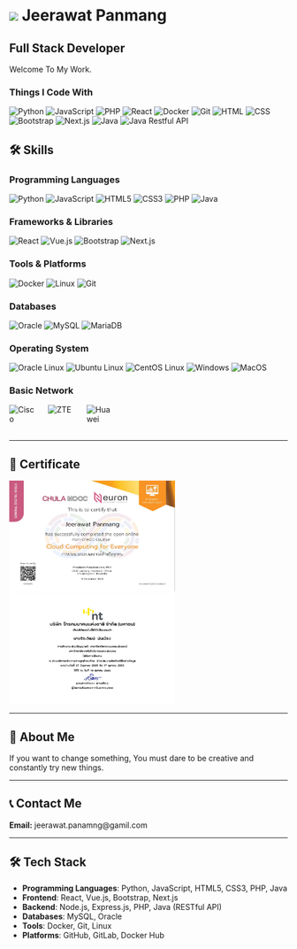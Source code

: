 # <img src="https://hbobis.wordpress.com/wp-content/uploads/2015/12/animation-rocket.gif" width="50"/> Jeerawat Panmang

## Full Stack Developer  
Welcome To My Work.

### Things I Code With
<p>
  <img alt="Python" src="https://img.shields.io/badge/-Python-306998?style=flat-square&logo=python&logoColor=white" />
  <img alt="JavaScript" src="https://img.shields.io/badge/-JavaScript-F7DF1E?style=flat-square&logo=javascript&logoColor=black" />
  <img alt="PHP" src="https://img.shields.io/badge/-PHP-4F5B93?style=flat-square&logo=php&logoColor=white" />
  <img alt="React" src="https://img.shields.io/badge/-React-45b8d8?style=flat-square&logo=react&logoColor=white" />
  <img alt="Docker" src="https://img.shields.io/badge/-Docker-46a2f1?style=flat-square&logo=docker&logoColor=white" />
  <img alt="Git" src="https://img.shields.io/badge/-Git-F05032?style=flat-square&logo=git&logoColor=white" />
  <!-- เพิ่ม HTML, CSS, Bootstrap, Next.js และ Java RESTful API -->
  <img alt="HTML" src="https://img.shields.io/badge/-HTML5-E34F26?style=flat-square&logo=html5&logoColor=white" />
  <img alt="CSS" src="https://img.shields.io/badge/-CSS3-1572B6?style=flat-square&logo=css3&logoColor=white" />
  <img alt="Bootstrap" src="https://img.shields.io/badge/-Bootstrap-563D7C?style=flat-square&logo=bootstrap&logoColor=white" />
  <img alt="Next.js" src="https://img.shields.io/badge/-Next.js-000000?style=flat-square&logo=next.js&logoColor=white" />
  <img alt="Java" src="https://img.shields.io/badge/-Java-007396?style=flat-square&logo=java&logoColor=white" />
  <img alt="Java Restful API" src="https://img.shields.io/badge/-RESTful_API-25D366?style=flat-square&logo=java&logoColor=white" />
</p>

## 🛠 Skills

### Programming Languages
<p>
  <img src="https://cdn.jsdelivr.net/gh/devicons/devicon/icons/python/python-original.svg" alt="Python" width="40" height="40"/>
  <img src="https://cdn.jsdelivr.net/gh/devicons/devicon/icons/javascript/javascript-original.svg" alt="JavaScript" width="40" height="40"/>
  <img src="https://cdn.jsdelivr.net/gh/devicons/devicon/icons/html5/html5-original.svg" alt="HTML5" width="40" height="40"/>
  <img src="https://cdn.jsdelivr.net/gh/devicons/devicon/icons/css3/css3-original.svg" alt="CSS3" width="40" height="40"/>
  <img src="https://cdn.jsdelivr.net/gh/devicons/devicon/icons/php/php-original.svg" alt="PHP" width="40" height="40"/>
  <img src="https://cdn.jsdelivr.net/gh/devicons/devicon/icons/java/java-original.svg" alt="Java" width="40" height="40"/>
</p>

### Frameworks & Libraries
<p>
  <img src="https://cdn.jsdelivr.net/gh/devicons/devicon/icons/react/react-original.svg" alt="React" width="40" height="40"/>
  <img src="https://cdn.jsdelivr.net/gh/devicons/devicon/icons/vuejs/vuejs-original.svg" alt="Vue.js" width="40" height="40"/>
  <img src="https://cdn.jsdelivr.net/gh/devicons/devicon/icons/bootstrap/bootstrap-original.svg" alt="Bootstrap" width="40" height="40"/>
  <img src="https://cdn.jsdelivr.net/gh/devicons/devicon/icons/nextjs/nextjs-original.svg" alt="Next.js" width="40" height="40"/>
</p>

### Tools & Platforms
<p>
  <img src="https://cdn.jsdelivr.net/gh/devicons/devicon/icons/docker/docker-original.svg" alt="Docker" width="40" height="40"/>
  <img src="https://cdn.jsdelivr.net/gh/devicons/devicon/icons/linux/linux-original.svg" alt="Linux" width="40" height="40"/>
  <img src="https://cdn.jsdelivr.net/gh/devicons/devicon/icons/git/git-original.svg" alt="Git" width="40" height="40"/>
</p>

### Databases
<p>
  <img src="https://cdn.jsdelivr.net/gh/devicons/devicon/icons/oracle/oracle-original.svg" alt="Oracle" width="40" height="40"/>
  <img src="https://cdn.jsdelivr.net/gh/devicons/devicon/icons/mysql/mysql-original.svg" alt="MySQL" width="40" height="40"/>
  <img src="https://cdn.jsdelivr.net/gh/devicons/devicon/icons/mariadb/mariadb-original.svg" alt="MariaDB" width="40" height="40"/>
</p>

### Operating System
<p>
  <img src="https://cdn.jsdelivr.net/gh/devicons/devicon/icons/oracle/oracle-original.svg" alt="Oracle Linux" width="40" height="40"/>
  <img src="https://cdn.jsdelivr.net/gh/devicons/devicon/icons/ubuntu/ubuntu-original.svg" alt="Ubuntu Linux" width="40" height="40"/>
  <img src="https://cdn.jsdelivr.net/gh/devicons/devicon/icons/centos/centos-original.svg" alt="CentOS Linux" width="40" height="40"/>
  <img src="https://cdn.jsdelivr.net/gh/devicons/devicon/icons/windows11/windows11-original.svg" alt="Windows" width="40" height="40"/>
  <img src="https://cdn.jsdelivr.net/gh/devicons/devicon/icons/apple/apple-original.svg" alt="MacOS" width="40" height="40"/>
</p>

### Basic Network
<div style="display: flex; gap: 20px;">
  <img src="https://cdn.iconscout.com/icon/free/png-512/free-cisco-icon-download-in-svg-png-gif-file-formats--logo-brand-world-logos-vol-1-pack-icons-282320.png?f=webp&w=256" alt="Cisco" width="50" height="50"/>
  <img src="https://upload.wikimedia.org/wikipedia/commons/thumb/2/20/ZTE-logo.svg/400px-ZTE-logo.svg.png" alt="ZTE" width="50" height="40"/>
  <img src="https://upload.wikimedia.org/wikipedia/en/thumb/0/04/Huawei_Standard_logo.svg/126px-Huawei_Standard_logo.svg.png?20190815073546" alt="Huawei" width="50" height="50"/>
</div>

---

## 🌟 Certificate
<p>
  <img src="certificate.jpg" alt="Certificate" width="300" height="200"/>
  <img src="certificate2.jpg" alt="Certificate" width="300" height="200"/>
</p>

---

## 🌟 About Me
<p>
  If you want to change something, You must dare to be creative and constantly try new things.
</p>

---

## 📞 Contact Me
<p>
  <strong>Email:</strong> jeerawat.panamng@gamil.com <br>
</p>

---

## 🛠️ Tech Stack
- **Programming Languages**: Python, JavaScript, HTML5, CSS3, PHP, Java
- **Frontend**: React, Vue.js, Bootstrap, Next.js
- **Backend**: Node.js, Express.js, PHP, Java (RESTful API)
- **Databases**: MySQL, Oracle
- **Tools**: Docker, Git, Linux
- **Platforms**: GitHub, GitLab, Docker Hub
